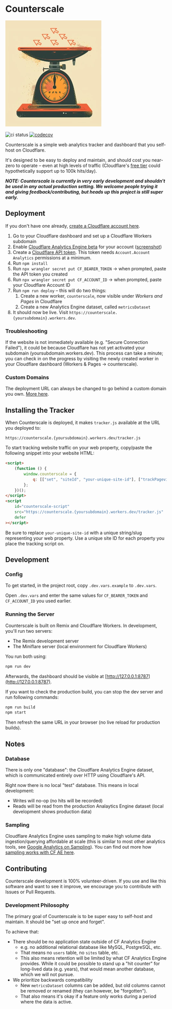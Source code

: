 # Counterscale

![](/public/counterscale-logo-300x300.webp)

![ci status](https://github.com/benvinegar/counterscale/actions/workflows/ci.yaml/badge.svg) [![codecov](https://codecov.io/gh/benvinegar/counterscale/graph/badge.svg?token=NUHURNB682)](https://codecov.io/gh/benvinegar/counterscale)

Counterscale is a simple web analytics tracker and dashboard that you self-host on Cloudflare.

It's designed to be easy to deploy and maintain, and should cost you near-zero to operate – even at high levels of traffic (Cloudflare's [free tier](https://developers.cloudflare.com/workers/platform/pricing/#workers) could hypothetically support up to 100k hits/day).

**_NOTE: Counterscale is currently in very early development and shouldn't be used in any actual production setting. We welcome people trying it and giving feedback/contributing, but heads up this project is still super early._**

## Deployment

If you don't have one already, [create a Cloudflare account here](https://dash.cloudflare.com/sign-up).

1. Go to your Cloudflare dashboard and set up a Cloudflare Workers subdomain
1. Enable [Cloudflare Analytics Engine beta](https://developers.cloudflare.com/analytics/analytics-engine/get-started/) for your account ([screenshot](https://github.com/benvinegar/counterscale/assets/4562878/ad1b5712-2344-4489-a684-685b876635d1))
1. Create a [Cloudflare API token](https://developers.cloudflare.com/fundamentals/api/get-started/create-token/). This token needs `Account.Account Analytics` permissions at a minimum.
1. Run `npm install`
1. Run `npx wrangler secret put CF_BEARER_TOKEN` → when prompted, paste the API token you created
1. Run `npx wrangler secret put CF_ACCOUNT_ID` → when prompted, paste your Cloudflare Account ID
1. Run `npm run deploy` – this will do two things:
    1. Create a new worker, `counterscale`, now visible under _Workers and Pages_ in Cloudflare
    1. Create a new Analytics Engine dataset, called `metricsDataset`
1. It should now be live. Visit `https://counterscale.{yoursubdomain}.workers.dev`.

### Troubleshooting

If the website is not immediately available (e.g. "Secure Connection Failed"), it could be because Cloudflare has not yet activated your subdomain (yoursubdomain.workers.dev). This process can take a minute; you can check in on the progress by visiting the newly created worker in your Cloudflare dashboard (Workers & Pages → counterscale).

### Custom Domains

The deployment URL can always be changed to go behind a custom domain you own. [More here](https://developers.cloudflare.com/workers/configuration/routing/custom-domains/).

## Installing the Tracker

When Counterscale is deployed, it makes `tracker.js` available at the URL you deployed to:

```
https://counterscale.{yoursubdomain}.workers.dev/tracker.js
```

To start tracking website traffic on your web property, copy/paste the following snippet into your website HTML:

```html
<script>
    (function () {
        window.counterscale = {
            q: [["set", "siteId", "your-unique-site-id"], ["trackPageview"]],
        };
    })();
</script>
<script
    id="counterscale-script"
    src="https://counterscale.{yoursubdomain}.workers.dev/tracker.js"
    defer
></script>
```

Be sure to replace `your-unique-site-id` with a unique string/slug representing your web property. Use a unique site ID for each property you place the tracking script on.

## Development

### Config

To get started, in the project root, copy `.dev.vars.example` to `.dev.vars`.

Open `.dev.vars` and enter the same values for `CF_BEARER_TOKEN` and `CF_ACCOUNT_ID` you used earlier.

### Running the Server

Counterscale is built on Remix and Cloudflare Workers. In development, you'll run two servers:

-   The Remix development server
-   The Miniflare server (local environment for Cloudflare Workers)

You run both using:

```sh
npm run dev
```

Afterwards, the dashboard should be visible at [http://127.0.0.1:8787](http://127.0.0.1:8787).

If you want to check the production build, you can stop the dev server and run following commands:

```sh
npm run build
npm start
```

Then refresh the same URL in your browser (no live reload for production builds).

## Notes

### Database

There is only one "database": the Cloudflare Analytics Engine dataset, which is communicated entirely over HTTP using Cloudflare's API.

Right now there is no local "test" database. This means in local development:

-   Writes will no-op (no hits will be recorded)
-   Reads will be read from the production Analaytics Engine dataset (local development shows production data)

### Sampling

Cloudflare Analytics Engine uses sampling to make high volume data ingestion/querying affordable at scale (this is similar to most other analytics tools, see [Google Analytics on Sampling](https://support.google.com/analytics/answer/2637192?hl=en#zippy=%2Cin-this-article)). You can find out more how [sampling works with CF AE here](https://developers.cloudflare.com/analytics/analytics-engine/sampling/).

## Contributing

Counterscale development is 100% volunteer-driven. If you use and like this software and want to see it improve, we encourage you to contribute with Issues or Pull Requests.

### Development Philosophy

The primary goal of Counterscale is to be super easy to self-host and maintain. It should be "set up once and forget".

To achieve that:

* There should be no application state outside of CF Analytics Engine
    * e.g. no additional relational database like MySQL, PostgreSQL, etc.
    * That means no `users` table, no `sites` table, etc.
    * This also means retention will be limited by what CF Analytics Engine provides. While it could be possible to stand up a "hit counter" for long-lived data (e.g. years), that would mean another database, which we will not pursue.
* We prioritize backwards compatibility
    * New `metricsDataset` columns can be added, but old columns cannot be removed or renamed (they can however, be "forgotten").
    * That also means it's okay if a feature only works during a period where the data is active.

